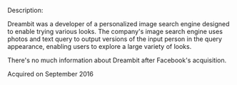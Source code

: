 Description:

Dreambit was a developer of a personalized image search engine designed to enable trying various looks. The company's image search engine uses photos and text query to output versions of the input person in the query appearance, enabling users to explore a large variety of looks.

There's no much information about Dreambit after Facebook's acquisition.

Acquired on September 2016